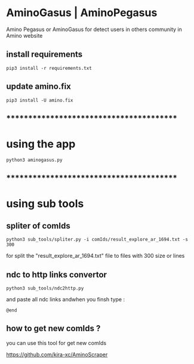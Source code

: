 # AminoGasus | AminoPegasus
Amino Pegasus or AminoGasus for detect users in others community in Amino website 

## install requirements

```shell
pip3 install -r requirements.txt
```

## update amino.fix
```shell
pip3 install -U amino.fix
```
## ***************************************

# using the app
```shell
python3 aminogasus.py
```

## ***************************************

# using sub tools

## spliter of comIds

```shell
python3 sub_tools/spliter.py -i comIds/result_explore_ar_1694.txt -s 300
```

for split the "result_explore_ar_1694.txt" file to files with 300 size or lines


## ndc to http links convertor
```shell
python3 sub_tools/ndc2http.py
```

and paste all ndc links 
andwhen you finsh type :
```
@end
```
## how to get new comIds ?

you can use this tool for get new comIds

https://github.com/kira-xc/AminoScraper

